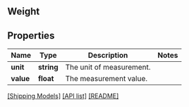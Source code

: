 ## Weight

## Properties

Name | Type | Description | Notes
------------ | ------------- | ------------- | -------------
**unit** | **string** | The unit of measurement. |
**value** | **float** | The measurement value. |

[[Shipping Models]](../) [[API list]](../../Api) [[README]](../../../README.md)
